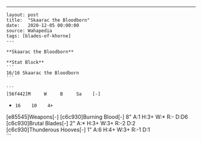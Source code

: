 ---
    layout: post
    title:  "Skaarac the Bloodborn"
    date:   2020-12-05 00:00:00
    source: Wahapedia
    tags: [blades-of-khorne]
    ---
    
    **Skaarac the Bloodborn**
    
    **Stat Block**
    ```
    16/16 Skaarac the Bloodborn
    ```
    
    ```
    [56f442]M     W     B     Sa    [-]
*     16    10    4+    
[e85545]Weapons[-]
[c6c930]Burning Blood[-]
8"     A:1    H:3+   W:*    R:-    D:D6  
[c6c930]Brutal Blades[-]
2"     A:*    H:3+   W:3+   R:-2   D:2   
[c6c930]Thunderous Hooves[-]
1"     A:6    H:4+   W:3+   R:-1   D:1   
    ```
    
    
    